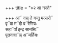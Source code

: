 +++
title = "०२ आ नस्ते"

+++
आ᳓ नस् ते गन्तु मत्सरो᳓  
वृ᳓षा म᳓दो व᳓रेणियः  
सहा᳓वाँ इन्द्र सानसिः᳓  
पृतनाषा᳓ळ् अ᳓मर्तियः